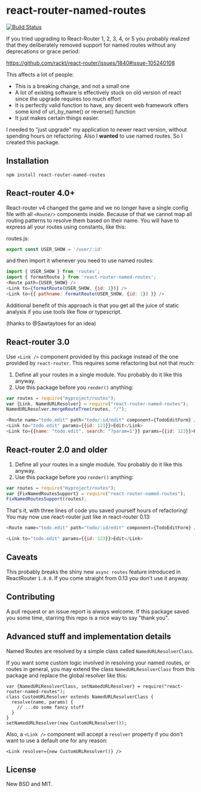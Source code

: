 # react-router-named-routes

[![Build Status](https://travis-ci.org/adamziel/react-router-named-routes.svg?branch=master)](https://travis-ci.org/adamziel/react-router-named-routes)

If you tried upgrading to React-Router 1, 2, 3, 4, or 5 you probably realized that
they deliberately removed support for named routes without any deprecations or
grace period:

https://github.com/rackt/react-router/issues/1840#issue-105240108

This affects a lot of people:

* This is a breaking change, and not a small one
* A lot of existing software is effectively stuck on old version of react
  since the upgrade requires too much effort
* It is perfectly valid function to have, any decent web framework offers
  some kind of url_by_name() or reverse() function
* It just makes certain things easier.

I needed to "just upgrade" my application to newer react version, without spending
hours on refactoring. Also I **wanted** to use named routes. So I created
this package.

## Installation

`npm install react-router-named-routes`

## React-router 4.0+

React-router v4 changed the game and we no longer have a single config file with all `<Route/>` components inside. Because of that we cannot map all routing patterns to resolve them based on their name. You will have to express all your routes using constants, like this:

routes.js:
```javascript
export const USER_SHOW = '/user/:id'
```

and then import it whenever you need to use named routes:

```javascript
import { USER_SHOW } from 'routes';
import { formatRoute } from 'react-router-named-routes';
<Route path={USER_SHOW} />
<Link to={formatRoute(USER_SHOW, {id: 1})} />
<Link to={{ pathname: formatRoute(USER_SHOW, {id: 1}) }} />
```

Additional benefit of this approach is that you get all the juice of static analysis if you use tools like flow or typescript.

(thanks to @Sawtaytoes for an idea)

## React-router 3.0

Use `<Link />` component provided by this package instead
of the one provided by `react-router`. This requires some refactoring but
not that much:

1. Define all your routes in a single module. You probably do it like this anyway.
1. Use this package before you `render()` anything:

```js
var routes = require("myproject/routes");
var {Link, NamedURLResolver} = require("react-router-named-routes");
NamedURLResolver.mergeRouteTree(routes, "/");

<Route name="todo.edit" path="todo/:id/edit" component={TodoEditForm} />
<Link to="todo.edit" params={{id: 123}}>Edit</Link>
<Link to={{name: "todo.edit", search: "?param=1"}} params={{id: 123}}>Edit</Link>
```


## React-router 2.0 and older

1. Define all your routes in a single module. You probably do it like this anyway.
1. Use this package before you `render()` anything:

```js
var routes = require("myproject/routes");
var {FixNamedRoutesSupport} = require("react-router-named-routes");
FixNamedRoutesSupport(routes);
```

That's it, with three lines of code you saved yourself hours of refactoring! You may now use react-router just like in react-router 0.13:
```js
<Route name="todo.edit" path="todo/:id/edit" component={TodoEditForm} />

<Link to="todo.edit" params={{id: 123}}>Edit</Link>
```

## Caveats

This probably breaks the shiny new `async routes` feature introduced in ReactRouter `1.0.0`.
If you come straight from 0.13 you don't use it anyway.

## Contributing

A pull request or an issue report is always welcome. If this package saved you some
time, starring this repo is a nice way to say "thank you".

## Advanced stuff and implementation details

Named Routes are resolved by a simple class called `NamedURLResolverClass`.

If you want some custom logic involved in resolving your named routes, or routes in general,
you may extend the class `NamedURLResolverClass` from this package and replace the global resolver
like this:

```
var {NamedURLResolverClass, setNamedURLResolver} = require("react-router-named-routes");
class CustomURLResolver extends NamedURLResolverClass {
  resolve(name, params) {
    // ...do some fancy stuff
  }
}
setNamedURLResolver(new CustomURLResolver());
```

Also, a `<Link />` component will accept a `resolver` property if you don't want to use
a default one for any reason:

`<Link resolver={new CustomURLResolver()} />`

## License

New BSD and MIT.
